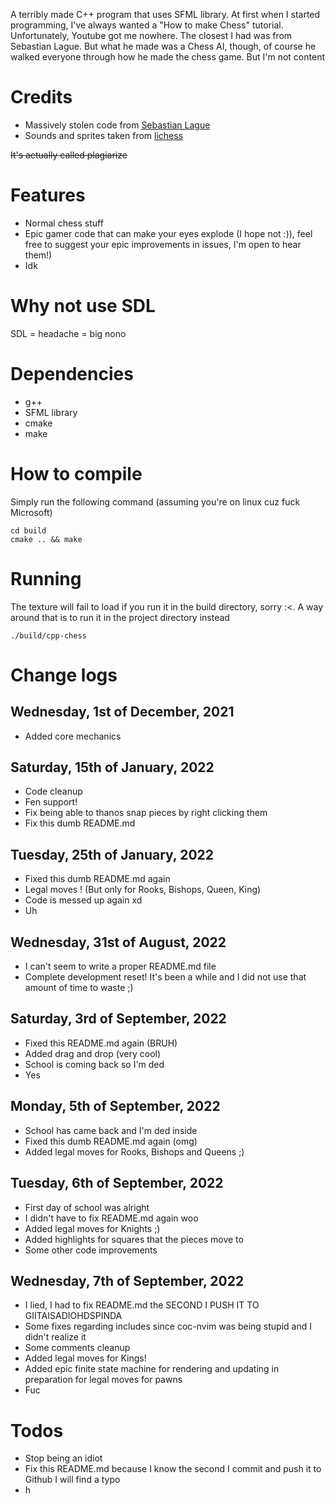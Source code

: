 A terribly made C++ program that uses SFML library. At first when I started programming, I've always wanted a 
"How to make Chess" tutorial. Unfortunately, Youtube got me nowhere. The closest I had was from Sebastian Lague.
But what he made was a Chess AI, though, of course he walked everyone through how he made the chess game. But
I'm not content

# Credits
- Massively stolen code from [Sebastian Lague](https://github.com/SebLague/Chess-AI)
- Sounds and sprites taken from [lichess](https://lichess.org)

~~It's actually called plagiarize~~

# Features

- Normal chess stuff
- Epic gamer code that can make your eyes explode (I hope not :)), feel free to suggest your epic improvements 
in issues, I'm open to hear them!)
- Idk

# Why not use SDL

SDL = headache = big nono

# Dependencies

* g++
* SFML library
* cmake
* make

# How to compile

Simply run the following command (assuming you're on linux cuz fuck Microsoft)

```
cd build
cmake .. && make
```

# Running

The texture will fail to load if you run it in the build directory, sorry :<. A way around
that is to run it in the project directory instead

```
./build/cpp-chess
```

# Change logs

## Wednesday, 1st of December, 2021
- Added core mechanics

## Saturday, 15th of January, 2022 
- Code cleanup
- Fen support!
- Fix being able to thanos snap pieces by right clicking them
- Fix this dumb README.md

## Tuesday, 25th of January, 2022
- Fixed this dumb README.md again
- Legal moves ! (But only for Rooks, Bishops, Queen, King)
- Code is messed up again xd
- Uh

## Wednesday, 31st of August, 2022
- I can't seem to write a proper README.md file
- Complete development reset! It's been a while and I did not use that amount of time to waste ;)

## Saturday, 3rd of September, 2022
- Fixed this README.md again (BRUH)
- Added drag and drop (very cool)
- School is coming back so I'm ded
- Yes

## Monday, 5th of September, 2022
- School has came back and I'm ded inside
- Fixed this dumb README.md again (omg)
- Added legal moves for Rooks, Bishops and Queens ;)

## Tuesday, 6th of September, 2022
- First day of school was alright
- I didn't have to fix README.md again woo
- Added legal moves for Knights ;)
- Added highlights for squares that the pieces move to
- Some other code improvements

## Wednesday, 7th of September, 2022 
- I lied, I had to fix README.md the SECOND I PUSH IT TO GIITAISADIOHDSPINDA
- Some fixes regarding includes since coc-nvim was being stupid and I didn't realize it
- Some comments cleanup
- Added legal moves for Kings!
- Added epic finite state machine for rendering and updating in preparation for legal moves for pawns
- Fuc

# Todos
- Stop being an idiot
- Fix this README.md because I know the second I commit and push it to Github I will find a typo
- h
